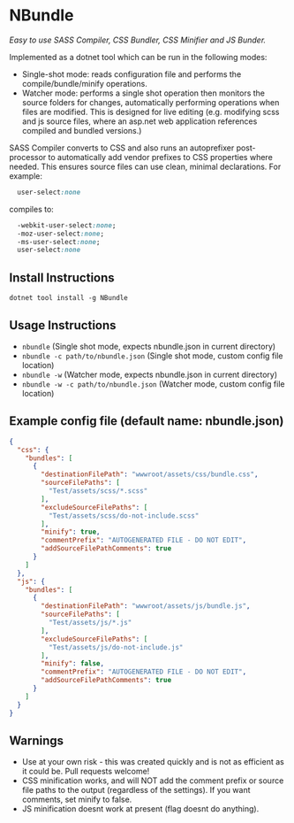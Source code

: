 # NBundle

_Easy to use SASS Compiler, CSS Bundler, CSS Minifier and JS Bunder._

Implemented as a dotnet tool which can be run in the following modes:

- Single-shot mode: reads configuration file and performs the compile/bundle/minify operations.
- Watcher mode: performs a single shot operation then monitors the source folders for changes, automatically performing operations when files are modified. This is designed for live editing (e.g. modifying scss and js source files, where an asp.net web application references compiled and bundled versions.)

SASS Compiler converts to CSS and also runs an autoprefixer post-processor to automatically add vendor prefixes to CSS properties where needed. This ensures source files can use clean, minimal declarations.
For example:

```CSS
  user-select:none
```

compiles to:

```CSS
  -webkit-user-select:none;
  -moz-user-select:none;
  -ms-user-select:none;
  user-select:none
```

## Install Instructions

`dotnet tool install -g NBundle`

## Usage Instructions

- `nbundle` (Single shot mode, expects nbundle.json in current directory)
- `nbundle -c path/to/nbundle.json` (Single shot mode, custom config file location)
- `nbundle -w` (Watcher mode, expects nbundle.json in current directory)
- `nbundle -w -c path/to/nbundle.json` (Watcher mode, custom config file location)

## Example config file (default name: nbundle.json)

```JSON
{
  "css": {
    "bundles": [
      {
        "destinationFilePath": "wwwroot/assets/css/bundle.css",
        "sourceFilePaths": [
          "Test/assets/scss/*.scss"
        ],
        "excludeSourceFilePaths": [
          "Test/assets/scss/do-not-include.scss"
        ],
        "minify": true,
        "commentPrefix": "AUTOGENERATED FILE - DO NOT EDIT",
        "addSourceFilePathComments": true
      }
    ]
  },
  "js": {
    "bundles": [
      {
        "destinationFilePath": "wwwroot/assets/js/bundle.js",
        "sourceFilePaths": [
          "Test/assets/js/*.js"
        ],
        "excludeSourceFilePaths": [
          "Test/assets/js/do-not-include.js"
        ],
        "minify": false,
        "commentPrefix": "AUTOGENERATED FILE - DO NOT EDIT",
        "addSourceFilePathComments": true
      }
    ]
  }
}
```

## Warnings

- Use at your own risk - this was created quickly and is not as efficient as it could be. Pull requests welcome!
- CSS minification works, and will NOT add the comment prefix or source file paths to the output (regardless of the settings). If you want comments, set minify to false.
- JS minification doesnt work at present (flag doesnt do anything).
